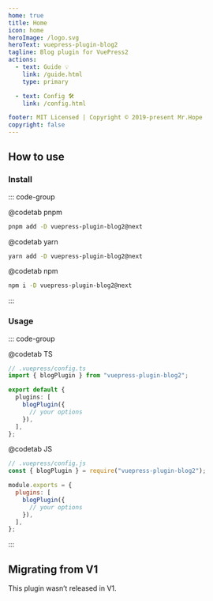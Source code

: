 ```yaml
---
home: true
title: Home
icon: home
heroImage: /logo.svg
heroText: vuepress-plugin-blog2
tagline: Blog plugin for VuePress2
actions:
  - text: Guide 💡
    link: /guide.html
    type: primary

  - text: Config 🛠
    link: /config.html

footer: MIT Licensed | Copyright © 2019-present Mr.Hope
copyright: false
---
```


## How to use

### Install

::: code-group

@codetab pnpm

```bash
pnpm add -D vuepress-plugin-blog2@next
```

@codetab yarn

```bash
yarn add -D vuepress-plugin-blog2@next
```

@codetab npm

```bash
npm i -D vuepress-plugin-blog2@next
```

:::

### Usage

::: code-group

@codetab TS

```ts
// .vuepress/config.ts
import { blogPlugin } from "vuepress-plugin-blog2";

export default {
  plugins: [
    blogPlugin({
      // your options
    }),
  ],
};
```

@codetab JS

```js
// .vuepress/config.js
const { blogPlugin } = require("vuepress-plugin-blog2");

module.exports = {
  plugins: [
    blogPlugin({
      // your options
    }),
  ],
};
```

:::

## Migrating from V1

This plugin wasn’t released in V1.
